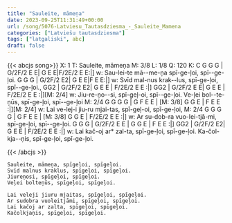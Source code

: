 ```yaml
---
title: "Sauleite, māmeņa"
date: 2023-09-25T11:31:49+00:00
url: /song/5076-Latviesu_Tautasdziesma_-_Sauleite_Mamena
categories: ["Latviešu tautasdziesma"]
tags: ["latgaliski", abc]
draft: false
---
```

{{< abcjs song>}}
X: 1
T: Sauleite, māmeņa
M: 3/8
L: 1/8
Q: 120
K: C
G G G | G/2F/2 E E| G E E|F/2E/2 E E:|]
w: Sau-lei-te mā--me-ņa spī-ge-ļoi, spī--ge-ļoi.
G G G | G/2F/2 E2| G E E|F E E:|]
w: Svīd mal-nus krak--lus, spī-ge-ļoi, spī--ge-ļoi.,
GG2 | G/2F/2 E2| G E E | F/2E/2 E E :|] GG2 | G/2F/2 E E| G E E | F/2E/2 E E :|][M: 2/4]
w: Jiu-re-ņo--si, spī-geļ-oi, spī--ge-ļoi. Ve-ļei bol--te-ņūs, spī-ge-ļoi, spī--ge-ļoi
M: 2/4
G G G G | G F E E | [M: 3/8]  G G E | F E E :|][M: 2/4]
w: Lai ve-lej-i jiu-ru mjai-tas, spī-geļ-oi, spī-ge-ļoi,
M: 2/4
G G G G | G F E E | [M: 3/8]  G G E | F/2E/2 E E :|]
w: Ar su-dob-ra vuo-lei-tjā-mi, spī-ge-ļoi, spī--ge-ļoi.
G G G | G/2F/2 E E | G G E | F E E :|] GG2 | G/2F/2 E2| G E E | F/2E/2 E E :|]
w: Lai kač-oj ar* zal-ta, spī-ge-ļoi, spī-ge-ļoi. Ka-čol-kja--ņis, spī-ge-ļoi, spī-ge-ļoi.


{{< /abcjs >}}
```text
Sauleite, māmeņa, spīgeļoi, spīgeļoi.
Svīd malnus kraklus, spīgeļoi, spīgeļoi.
Jiureņosi, spīgeļoi, spīgeļoi.
Veļei bolteņūs, spīgeļoi, spīgeļoi.

Lai veleji jiuru mjaitas, spīgeļoi, spīgeļoi.
Ar sudobra vuoleitjāmi, spīgeļoi, spīgeļoi.
Lai kačoj ar zalta, spīgeļoi, spīgeļoi.
Kačolkjaņis, spīgeļoi, spīgeļoi.

```